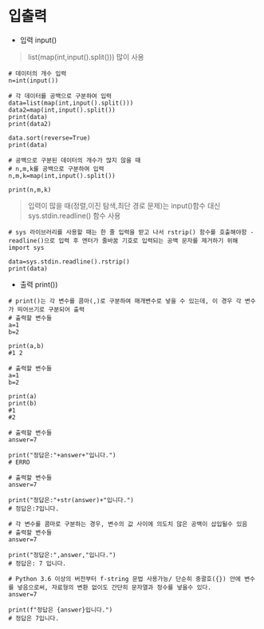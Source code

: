 # 입출력

- 입력 input()

> list(map(int,input().split())) 많이 사용
```
# 데이터의 개수 입력
n=int(input())

# 각 데이터를 공백으로 구분하여 입력
data=list(map(int,input().split()))
data2=map(int,input().split())
print(data)
print(data2)

data.sort(reverse=True)
print(data)
```

```
# 공백으로 구분된 데이터의 개수가 많지 않을 때
# n,m,k를 공백으로 구분하여 입력
n,m,k=map(int,input().split())

print(n,m,k)
```

> 입력이 많을 때(정렬,이진 탐색,최단 경로 문제)는 input()함수 대신 sys.stdin.readline() 함수 사용

```
# sys 라이브러리를 사용할 때는 한 줄 입력을 받고 나서 rstrip() 함수를 호출해야함 - readline()으로 입력 후 엔터가 줄바꿈 기호로 입력되는 공백 문자를 제거하기 위해
import sys

data=sys.stdin.readline().rstrip()
print(data)
```

- 출력 print())
 
```
# print()는 각 변수를 콤마(,)로 구분하여 매개변수로 넣을 수 있는데, 이 경우 각 변수가 띄어쓰기로 구분되어 출력
# 출력할 변수들
a=1
b=2

print(a,b)
#1 2
```
```
# 출력할 변수들
a=1
b=2

print(a)
print(b)
#1
#2
```

```
# 출력할 변수들
answer=7

print("정답은:"+answer+"입니다.")
# ERRO
```
```
# 출력할 변수들
answer=7

print("정답은:"+str(answer)+"입니다.")
# 정답은:7입니다.
```
```
# 각 변수를 콤마로 구분하는 경우, 변수의 값 사이에 의도치 않은 공백이 삽입될수 있음
# 출력할 변수들
answer=7

print("정답은:",answer,"입니다.")
# 정답은: 7 입니다.
```
```
# Python 3.6 이상의 버전부터 f-string 문법 사용가능/ 단순히 중괄호({}) 안에 변수를 넣음으로써, 자료형의 변환 없이도 간단히 문자열과 정수를 넣을수 있다.
answer=7

print(f"정답은 {answer}입니다.")
# 정답은 7입니다.
```
